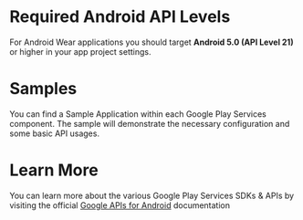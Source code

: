 


Required Android API Levels
===========================

For Android Wear applications you should target **Android 5.0 (API Level 21)** or higher in your app project settings.





Samples
=======

You can find a Sample Application within each Google Play Services component.  The sample will demonstrate the necessary configuration and some basic API usages.





Learn More
==========

You can learn more about the various Google Play Services SDKs & APIs by visiting the official [Google APIs for Android][3] documentation


 

[1]: https://console.developers.google.com/ "Google Developers Console"
[2]: https://developer.xamarin.com/guides/android/deployment,_testing,_and_metrics/MD5_SHA1/ "Finding your SHA-1 Fingerprints"
[3]: https://developers.google.com/android/ "Google APIs for Android"